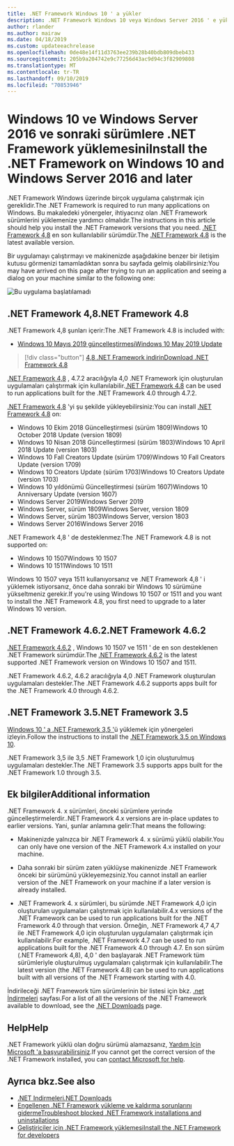 ```yaml
---
title: .NET Framework Windows 10 ' a yükler
description: .NET Framework Windows 10 veya Windows Server 2016 ' e yüklemeyi öğrenin.
author: rlander
ms.author: mairaw
ms.date: 04/18/2019
ms.custom: updateeachrelease
ms.openlocfilehash: 0de48e14f11d3763ee239b28b40bdb809dbeb433
ms.sourcegitcommit: 205b9a204742e9c77256d43ac9d94c3f82909808
ms.translationtype: MT
ms.contentlocale: tr-TR
ms.lasthandoff: 09/10/2019
ms.locfileid: "70853946"
---
```

# <a name="install-the-net-framework-on-windows-10-and-windows-server-2016-and-later"></a><span data-ttu-id="3235f-103">Windows 10 ve Windows Server 2016 ve sonraki sürümlere .NET Framework yüklemesini</span><span class="sxs-lookup"><span data-stu-id="3235f-103">Install the .NET Framework on Windows 10 and Windows Server 2016 and later</span></span>

<span data-ttu-id="3235f-104">.NET Framework Windows üzerinde birçok uygulama çalıştırmak için gereklidir.</span><span class="sxs-lookup"><span data-stu-id="3235f-104">The .NET Framework is required to run many applications on Windows.</span></span> <span data-ttu-id="3235f-105">Bu makaledeki yönergeler, ihtiyacınız olan .NET Framework sürümlerini yüklemenize yardımcı olmalıdır.</span><span class="sxs-lookup"><span data-stu-id="3235f-105">The instructions in this article should help you install the .NET Framework versions that you need.</span></span> <span data-ttu-id="3235f-106">[.NET Framework 4,8](https://github.com/Microsoft/dotnet/tree/master/releases/net48) en son kullanılabilir sürümdür.</span><span class="sxs-lookup"><span data-stu-id="3235f-106">The [.NET Framework 4.8](https://github.com/Microsoft/dotnet/tree/master/releases/net48) is the latest available version.</span></span>

<span data-ttu-id="3235f-107">Bir uygulamayı çalıştırmayı ve makinenizde aşağıdakine benzer bir iletişim kutusu görmenizi tamamladıktan sonra bu sayfada gelmiş olabilirsiniz:</span><span class="sxs-lookup"><span data-stu-id="3235f-107">You may have arrived on this page after trying to run an application and seeing a dialog on your machine similar to the following one:</span></span>

![Bu uygulama başlatılamadı](./media/this-application-could-not-be-started.png)

## <a name="net-framework-48"></a><span data-ttu-id="3235f-109">.NET Framework 4,8</span><span class="sxs-lookup"><span data-stu-id="3235f-109">.NET Framework 4.8</span></span>

<span data-ttu-id="3235f-110">.NET Framework 4,8 şunları içerir:</span><span class="sxs-lookup"><span data-stu-id="3235f-110">The .NET Framework 4.8 is included with:</span></span>

- [<span data-ttu-id="3235f-111">Windows 10 Mayıs 2019 güncelleştirmesi</span><span class="sxs-lookup"><span data-stu-id="3235f-111">Windows 10 May 2019 Update</span></span>](https://support.microsoft.com/help/4028685/windows-10-get-the-update)

> [!div class="button"]
> [<span data-ttu-id="3235f-112">4,8 .NET Framework indirin</span><span class="sxs-lookup"><span data-stu-id="3235f-112">Download .NET Framework 4.8</span></span>](https://dotnet.microsoft.com/download/dotnet-framework/net48)

<span data-ttu-id="3235f-113">[.NET Framework 4,8](https://dotnet.microsoft.com/download/dotnet-framework/net48) , 4.7.2 aracılığıyla 4,0 .NET Framework için oluşturulan uygulamaları çalıştırmak için kullanılabilir.</span><span class="sxs-lookup"><span data-stu-id="3235f-113">[.NET Framework 4.8](https://dotnet.microsoft.com/download/dotnet-framework/net48) can be used to run applications built for the .NET Framework 4.0 through 4.7.2.</span></span>

<span data-ttu-id="3235f-114">[.NET Framework 4,8](https://dotnet.microsoft.com/download/dotnet-framework/net48) 'yi şu şekilde yükleyebilirsiniz:</span><span class="sxs-lookup"><span data-stu-id="3235f-114">You can install [.NET Framework 4.8](https://dotnet.microsoft.com/download/dotnet-framework/net48) on:</span></span>

- <span data-ttu-id="3235f-115">Windows 10 Ekim 2018 Güncelleştirmesi (sürüm 1809)</span><span class="sxs-lookup"><span data-stu-id="3235f-115">Windows 10 October 2018 Update (version 1809)</span></span>
- <span data-ttu-id="3235f-116">Windows 10 Nisan 2018 Güncelleştirmesi (sürüm 1803)</span><span class="sxs-lookup"><span data-stu-id="3235f-116">Windows 10 April 2018 Update (version 1803)</span></span>
- <span data-ttu-id="3235f-117">Windows 10 Fall Creators Update (sürüm 1709)</span><span class="sxs-lookup"><span data-stu-id="3235f-117">Windows 10 Fall Creators Update (version 1709)</span></span>
- <span data-ttu-id="3235f-118">Windows 10 Creators Update (sürüm 1703)</span><span class="sxs-lookup"><span data-stu-id="3235f-118">Windows 10 Creators Update (version 1703)</span></span>
- <span data-ttu-id="3235f-119">Windows 10 yıldönümü Güncelleştirmesi (sürüm 1607)</span><span class="sxs-lookup"><span data-stu-id="3235f-119">Windows 10 Anniversary Update (version 1607)</span></span>
- <span data-ttu-id="3235f-120">Windows Server 2019</span><span class="sxs-lookup"><span data-stu-id="3235f-120">Windows Server 2019</span></span>
- <span data-ttu-id="3235f-121">Windows Server, sürüm 1809</span><span class="sxs-lookup"><span data-stu-id="3235f-121">Windows Server, version 1809</span></span>
- <span data-ttu-id="3235f-122">Windows Server, sürüm 1803</span><span class="sxs-lookup"><span data-stu-id="3235f-122">Windows Server, version 1803</span></span>
- <span data-ttu-id="3235f-123">Windows Server 2016</span><span class="sxs-lookup"><span data-stu-id="3235f-123">Windows Server 2016</span></span>

<span data-ttu-id="3235f-124">.NET Framework 4,8 ' de desteklenmez:</span><span class="sxs-lookup"><span data-stu-id="3235f-124">The .NET Framework 4.8 is not supported on:</span></span>

- <span data-ttu-id="3235f-125">Windows 10 1507</span><span class="sxs-lookup"><span data-stu-id="3235f-125">Windows 10 1507</span></span>
- <span data-ttu-id="3235f-126">Windows 10 1511</span><span class="sxs-lookup"><span data-stu-id="3235f-126">Windows 10 1511</span></span>

<span data-ttu-id="3235f-127">Windows 10 1507 veya 1511 kullanıyorsanız ve .NET Framework 4,8 ' i yüklemek istiyorsanız, önce daha sonraki bir Windows 10 sürümüne yükseltmeniz gerekir.</span><span class="sxs-lookup"><span data-stu-id="3235f-127">If you're using Windows 10 1507 or 1511 and you want to install the .NET Framework 4.8, you first need to upgrade to a later Windows 10 version.</span></span>

## <a name="net-framework-462"></a><span data-ttu-id="3235f-128">.NET Framework 4.6.2</span><span class="sxs-lookup"><span data-stu-id="3235f-128">.NET Framework 4.6.2</span></span>

<span data-ttu-id="3235f-129">[.NET Framework 4.6.2](https://www.microsoft.com/download/details.aspx?id=53345) , Windows 10 1507 ve 1511 ' de en son desteklenen .NET Framework sürümdür.</span><span class="sxs-lookup"><span data-stu-id="3235f-129">The [.NET Framework 4.6.2](https://www.microsoft.com/download/details.aspx?id=53345) is the latest supported .NET Framework version on Windows 10 1507 and 1511.</span></span>

<span data-ttu-id="3235f-130">.NET Framework 4.6.2, 4.6.2 aracılığıyla 4,0 .NET Framework oluşturulan uygulamaları destekler.</span><span class="sxs-lookup"><span data-stu-id="3235f-130">The .NET Framework 4.6.2 supports apps built for the .NET Framework 4.0 through 4.6.2.</span></span>

## <a name="net-framework-35"></a><span data-ttu-id="3235f-131">.NET Framework 3.5</span><span class="sxs-lookup"><span data-stu-id="3235f-131">.NET Framework 3.5</span></span>

<span data-ttu-id="3235f-132">[Windows 10 ' a .NET Framework 3,5 '](dotnet-35-windows-10.md)ü yüklemek için yönergeleri izleyin.</span><span class="sxs-lookup"><span data-stu-id="3235f-132">Follow the instructions to install the [.NET Framework 3.5 on Windows 10](dotnet-35-windows-10.md).</span></span>

<span data-ttu-id="3235f-133">.NET Framework 3,5 ile 3,5 .NET Framework 1,0 için oluşturulmuş uygulamaları destekler.</span><span class="sxs-lookup"><span data-stu-id="3235f-133">The .NET Framework 3.5 supports apps built for the .NET Framework 1.0 through 3.5.</span></span>

## <a name="additional-information"></a><span data-ttu-id="3235f-134">Ek bilgiler</span><span class="sxs-lookup"><span data-stu-id="3235f-134">Additional information</span></span>

<span data-ttu-id="3235f-135">.NET Framework 4. x sürümleri, önceki sürümlere yerinde güncelleştirmelerdir.</span><span class="sxs-lookup"><span data-stu-id="3235f-135">.NET Framework 4.x versions are in-place updates to earlier versions.</span></span> <span data-ttu-id="3235f-136">Yani, şunlar anlamına gelir:</span><span class="sxs-lookup"><span data-stu-id="3235f-136">That means the following:</span></span>

- <span data-ttu-id="3235f-137">Makinenizde yalnızca bir .NET Framework 4. x sürümü yüklü olabilir.</span><span class="sxs-lookup"><span data-stu-id="3235f-137">You can only have one version of the .NET Framework 4.x installed on your machine.</span></span>

- <span data-ttu-id="3235f-138">Daha sonraki bir sürüm zaten yüklüyse makinenizde .NET Framework önceki bir sürümünü yükleyemezsiniz.</span><span class="sxs-lookup"><span data-stu-id="3235f-138">You cannot install an earlier version of the .NET Framework on your machine if a later version is already installed.</span></span>

- <span data-ttu-id="3235f-139">.NET Framework 4. x sürümleri, bu sürümde .NET Framework 4,0 için oluşturulan uygulamaları çalıştırmak için kullanılabilir.</span><span class="sxs-lookup"><span data-stu-id="3235f-139">4.x versions of the .NET Framework can be used to run applications built for the .NET Framework 4.0 through that version.</span></span> <span data-ttu-id="3235f-140">Örneğin, .NET Framework 4,7 4,7 ile .NET Framework 4,0 için oluşturulan uygulamaları çalıştırmak için kullanılabilir.</span><span class="sxs-lookup"><span data-stu-id="3235f-140">For example, .NET Framework 4.7 can be used to run applications built for the .NET Framework 4.0 through 4.7.</span></span> <span data-ttu-id="3235f-141">En son sürüm (.NET Framework 4,8), 4,0 ' den başlayarak .NET Framework tüm sürümleriyle oluşturulmuş uygulamaları çalıştırmak için kullanılabilir.</span><span class="sxs-lookup"><span data-stu-id="3235f-141">The latest version (the .NET Framework 4.8) can be used to run applications built with all versions of the .NET Framework starting with 4.0.</span></span>

<span data-ttu-id="3235f-142">İndirileceği .NET Framework tüm sürümlerinin bir listesi için bkz. [.net İndirmeleri](https://dotnet.microsoft.com/download) sayfası.</span><span class="sxs-lookup"><span data-stu-id="3235f-142">For a list of all the versions of the .NET Framework available to download, see the [.NET Downloads](https://dotnet.microsoft.com/download) page.</span></span>

## <a name="help"></a><span data-ttu-id="3235f-143">Help</span><span class="sxs-lookup"><span data-stu-id="3235f-143">Help</span></span>

<span data-ttu-id="3235f-144">.NET Framework yüklü olan doğru sürümü alamazsanız, [Yardım Için Microsoft 'a başvurabilirsiniz](mailto:dotnet-install-help@service.microsoft.com?subject=Install-Help).</span><span class="sxs-lookup"><span data-stu-id="3235f-144">If you cannot get the correct version of the .NET Framework installed, you can [contact Microsoft for help](mailto:dotnet-install-help@service.microsoft.com?subject=Install-Help).</span></span>

## <a name="see-also"></a><span data-ttu-id="3235f-145">Ayrıca bkz.</span><span class="sxs-lookup"><span data-stu-id="3235f-145">See also</span></span>

- [<span data-ttu-id="3235f-146">.NET Indirmeleri</span><span class="sxs-lookup"><span data-stu-id="3235f-146">.NET Downloads</span></span>](https://dotnet.microsoft.com/download)
- [<span data-ttu-id="3235f-147">Engellenen .NET Framework yükleme ve kaldırma sorunlarını giderme</span><span class="sxs-lookup"><span data-stu-id="3235f-147">Troubleshoot blocked .NET Framework installations and uninstallations</span></span>](troubleshoot-blocked-installations-and-uninstallations.md)
- [<span data-ttu-id="3235f-148">Geliştiriciler için .NET Framework yüklemesi</span><span class="sxs-lookup"><span data-stu-id="3235f-148">Install the .NET Framework for developers</span></span>](guide-for-developers.md)
